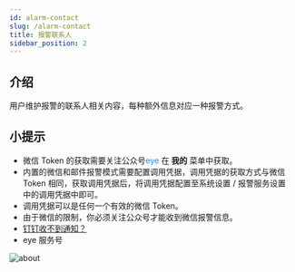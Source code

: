 ```yaml
---
id: alarm-contact
slug: /alarm-contact
title: 报警联系人
sidebar_position: 2
---
```


## 介绍

用户维护报警的联系人相关内容，每种额外信息对应一种报警方式。

## 小提示
- 微信 Token 的获取需要关注公众号<font color="#1890ff">eye</font> 在 **我的** 菜单中获取。
- 内置的微信和邮件报警模式需要配置调用凭据，调用凭据的获取方式与微信 Token 相同，获取调用凭据后，将调用凭据配置至系统设置 / 报警服务设置 中的调用凭据中即可。
- 调用凭据可以是任何一个有效的微信 Token。
- 由于微信的限制，你必须关注公众号才能收到微信报警信息。
- [钉钉收不到通知？](/docs/use-problem/#use-dd)
- eye 服务号

![about](https://cdn.icl.site/img/eye-weixin.jpeg)